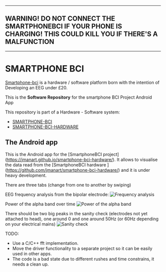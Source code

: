 ----------------------------------------------------------------------------------------------------

**WARNING! DO NOT CONNECT THE SMARTPHONEBCI IF YOUR PHONE IS CHARGING! THIS COULD KILL YOU IF THERE'S A MALFUNCTION**
----------------------------------------------------------------------------------------------------
----------------------------------------------------------------------------------------------------

# SMARTPHONE BCI

[Smartphone-bci](https://jmanart.github.io/smartphone-bci-hardware) is a hardware / software platform born with the intention of Developing an EEG under £20.

This is the **Software Repository** for the smartphone BCI Project Android App

This repository is part of a Hardware - Software system:

* [SMARTPHONE-BCI](https://github.com/capitancambio/smartphone-bci)
* [SMARTPHONE-BCI-HARDWARE](https://github.com/jmanart/smartphone-bci-hardware)


## The Android app

This is the Android app for the [SmartphoneBCI project] (https://jmanart.github.io/smartphone-bci-hardware/).
It allows to visualise the data read from the [SmartphoneBCI hardware ] (https://github.com/jmanart/smartphone-bci-hardware/) and it is under heavy development.

There are three tabs (change from one to another by swiping) 

EEG frequency analysis from the bipolar electrode:
![Frequency analysis](https://cloud.githubusercontent.com/assets/1718009/17438363/61108920-5b1a-11e6-872d-3c7378568f4d.png)

Power of the alpha band over time
![Power of the alpha band ](https://cloud.githubusercontent.com/assets/1718009/17438367/635871ca-5b1a-11e6-821e-49dd994b4856.png)

There should be two big peaks in the sanity check (electrodes not yet attached to head), one around 0 and one around 50Hz (or 60Hz depending on your electrical mains)
![Sanity check](https://cloud.githubusercontent.com/assets/1718009/17438370/653b9c4c-5b1a-11e6-8630-899ffeed751d.png)



TODO:

 - Use a C/C++ fft implementation.
 - Move the driver functionality to a separate project so it can be easily used in other apps.
 - The code is a bad state due to different rushes and time constrains, it needs a clean up. 
